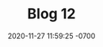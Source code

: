 ---
layout: post
title:  "Blog 12"
date:   2020-11-27 11:59:25 -0700
categories: jekyll blogs
auther: "Namtae"
---